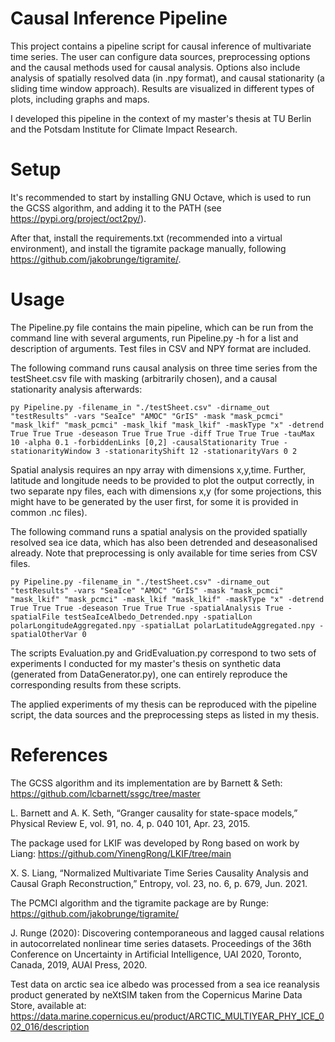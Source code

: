 # Causal Inference Pipeline

This project contains a pipeline script for causal inference of multivariate time series. The user can configure data sources, preprocessing options and the causal methods used for causal analysis.
Options also include analysis of spatially resolved data (in .npy format), and causal stationarity (a sliding time window approach). Results are visualized in different types of plots, including graphs and maps.

I developed this pipeline in the context of my master's thesis at TU Berlin and the Potsdam Institute for Climate Impact Research. 

# Setup

It's recommended to start by installing GNU Octave, which is used to run the GCSS algorithm, and adding it to the PATH (see https://pypi.org/project/oct2py/).

After that, install the requirements.txt (recommended into a virtual environment), and install the tigramite package manually, following https://github.com/jakobrunge/tigramite/.

# Usage

The Pipeline.py file contains the main pipeline, which can be run from the command line with several arguments, run Pipeline.py -h for a list and description of arguments. Test files in CSV and NPY format are included.

The following command runs causal analysis on three time series from the testSheet.csv file with masking (arbitrarily chosen), and a causal stationarity analysis afterwards:
```
py Pipeline.py -filename_in "./testSheet.csv" -dirname_out "testResults" -vars "SeaIce" "AMOC" "GrIS" -mask "mask_pcmci" "mask_lkif" "mask_pcmci" -mask_lkif "mask_lkif" -maskType "x" -detrend True True True -deseason True True True -diff True True True -tauMax 10 -alpha 0.1 -forbiddenLinks [0,2] -causalStationarity True -stationarityWindow 3 -stationarityShift 12 -stationarityVars 0 2
```
Spatial analysis requires an npy array with dimensions x,y,time. Further, latitude and longitude needs to be provided to plot the output correctly, in two separate npy files, each with dimensions x,y (for some projections, this might have to be generated by the user first, for some it is provided in common .nc files).

The following command runs a spatial analysis on the provided spatially resolved sea ice data, which has also been detrended and deseasonalised already. Note that preprocessing is only available for time series from CSV files.
```
py Pipeline.py -filename_in "./testSheet.csv" -dirname_out "testResults" -vars "SeaIce" "AMOC" "GrIS" -mask "mask_pcmci" "mask_lkif" "mask_pcmci" -mask_lkif "mask_lkif" -maskType "x" -detrend True True True -deseason True True True -spatialAnalysis True -spatialFile testSeaIceAlbedo_Detrended.npy -spatialLon polarLongitudeAggregated.npy -spatialLat polarLatitudeAggregated.npy -spatialOtherVar 0
```

The scripts Evaluation.py and GridEvaluation.py correspond to two sets of experiments I conducted for my master's thesis on synthetic data (generated from DataGenerator.py), one can entirely reproduce the corresponding results from these scripts.

The applied experiments of my thesis can be reproduced with the pipeline script, the data sources and the preprocessing steps as listed in my thesis.

# References
The GCSS algorithm and its implementation are by Barnett & Seth: https://github.com/lcbarnett/ssgc/tree/master

L. Barnett and A. K. Seth, “Granger causality for state-space models,” Physical Review E, vol. 91, no. 4, p. 040 101, Apr. 23, 2015.

The package used for LKIF was developed by Rong based on work by Liang: https://github.com/YinengRong/LKIF/tree/main

X. S. Liang, “Normalized Multivariate Time Series Causality Analysis and Causal Graph Reconstruction,” Entropy, vol. 23, no. 6, p. 679, Jun. 2021.

The PCMCI algorithm and the tigramite package are by Runge: https://github.com/jakobrunge/tigramite/

J. Runge (2020): Discovering contemporaneous and lagged causal relations in autocorrelated nonlinear time series datasets. Proceedings of the 36th Conference on Uncertainty in Artificial Intelligence, UAI 2020, Toronto, Canada, 2019, AUAI Press, 2020.

Test data on arctic sea ice albedo was processed from a sea ice reanalysis product generated by neXtSIM taken from the Copernicus Marine Data Store, available at: https://data.marine.copernicus.eu/product/ARCTIC_MULTIYEAR_PHY_ICE_002_016/description
